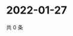 # 2022-01-27

共 0 条

<!-- BEGIN WEIBO -->
<!-- 最后更新时间 Thu Jan 27 2022 04:09:04 GMT+0800 (China Standard Time) -->

<!-- END WEIBO -->
